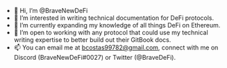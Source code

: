 - 👋 Hi, I’m @BraveNewDeFi
- 👀 I’m interested in writing technical documentation for DeFi protocols.
- 🌱 I’m currently expanding my knowledge of all things DeFi on Ethereum.
- 💞️ I’m open to working with any protocol that could use my technical writing expertise to better build out their GitBook docs.
- 📫 You can email me at bcostas99782@gmail.com, connect with me on Discord (BraveNewDeFi#0027) or Twitter (@BraveDeFi).

<!---
BraveNewDeFi/BraveNewDeFi is a ✨ special ✨ repository because its `README.md` (this file) appears on your GitHub profile.
You can click the Preview link to take a look at your changes.
--->
